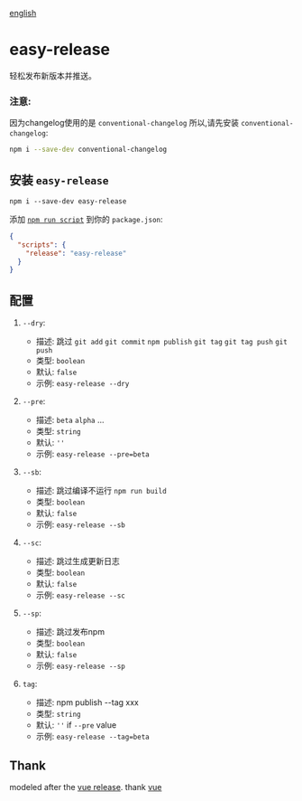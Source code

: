 
[english](./README_zh.md)

# easy-release
轻松发布新版本并推送。

### 注意:
因为changelog使用的是 `conventional-changelog` 所以,请先安装 `conventional-changelog`:
  ```sh
 npm i --save-dev conventional-changelog
  ```

## 安装 `easy-release`
```
npm i --save-dev easy-release
```
添加 [`npm run script`](https://docs.npmjs.com/cli/run-script) 到你的 `package.json`:

```json
{
  "scripts": {
    "release": "easy-release"
  }
}
```

## 配置

1. `--dry`:
   - 描述: 跳过 `git add` `git commit` `npm publish` `git tag` `git tag push` `git push`
   - 类型: `boolean`
   - 默认: `false`
   - 示例: `easy-release --dry`
  
2. `--pre`:
   - 描述: `beta` `alpha` ...
   - 类型: `string`
   - 默认: `''`
   - 示例: `easy-release --pre=beta`
    
3. `--sb`:
   - 描述: 跳过编译不运行 `npm run build`
   - 类型: `boolean`
   - 默认: `false`
   - 示例: `easy-release --sb`

4. `--sc`:
   - 描述: 跳过生成更新日志
   - 类型: `boolean`
   - 默认: `false`
   - 示例: `easy-release --sc`

5. `--sp`:
   - 描述: 跳过发布npm
   - 类型: `boolean`
   - 默认: `false`
   - 示例: `easy-release --sp`

6. `tag`:
   - 描述: npm publish --tag xxx
   - 类型: `string`
   - 默认: `''` if `--pre` value
   - 示例: `easy-release --tag=beta`


## Thank
modeled after the [vue release](https://github.com/vuejs/vue/blob/main/scripts/release.js). thank [vue](https://github.com/vuejs/vue)